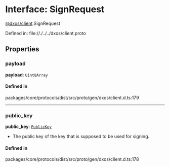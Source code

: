 # Interface: SignRequest

[@dxos/client](../modules/dxos_client.md).SignRequest

Defined in:
  file://./../../dxos/client.proto

## Properties

### payload

 **payload**: `Uint8Array`

#### Defined in

packages/core/protocols/dist/src/proto/gen/dxos/client.d.ts:179

___

### public_key

 **public_key**: [`PublicKey`](../classes/dxos_client.PublicKey.md)

- The public key of the key that is supposed to be used for signing.

#### Defined in

packages/core/protocols/dist/src/proto/gen/dxos/client.d.ts:178

